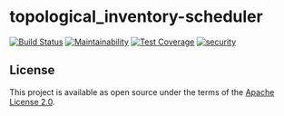 # topological_inventory-scheduler

[![Build Status](https://travis-ci.org/RedHatInsights/topological_inventory-scheduler.svg?branch=master)](https://travis-ci.org/RedHatInsights/topological_inventory-scheduler)
[![Maintainability](https://api.codeclimate.com/v1/badges/ac8600418561b1337df8/maintainability)](https://codeclimate.com/github/RedHatInsights/topological_inventory-scheduler/maintainability)
[![Test Coverage](https://api.codeclimate.com/v1/badges/ac8600418561b1337df8/test_coverage)](https://codeclimate.com/github/RedHatInsights/topological_inventory-scheduler/test_coverage)
[![security](https://hakiri.io/github/RedHatInsights/topological_inventory-scheduler/master.svg)](https://hakiri.io/github/RedHatInsights/topological_inventory-scheduler/master)

## License

This project is available as open source under the terms of the [Apache License 2.0](http://www.apache.org/licenses/LICENSE-2.0).
